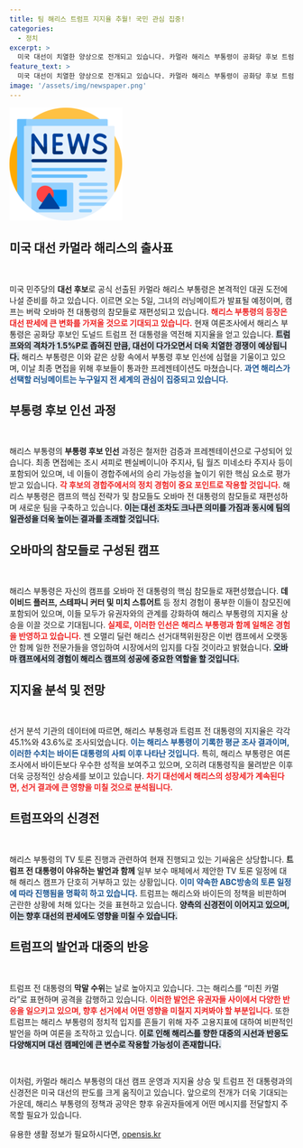 ```yaml
---
title: 팀 해리스 트럼프 지지율 추월! 국민 관심 집중!
categories:
  - 정치
excerpt: >
  미국 대선이 치열한 양상으로 전개되고 있습니다. 카멀라 해리스 부통령이 공화당 후보 트럼프를 제치고 지지율 1.5%P 앞서며 유리한 고지를 점하고 있습니다. 전 오바마 참모들로 진용을 갖춘 해리스의 대선 캠프와 트럼프의 고조되는 막말, 선거의 향방은 어떻게 될까요? 클릭해 확인해보세요!
feature_text: >
  미국 대선이 치열한 양상으로 전개되고 있습니다. 카멀라 해리스 부통령이 공화당 후보 트럼프를 제치고 지지율 1.5%P 앞서며 유리한 고지를 점하고 있습니다. 전 오바마 참모들로 진용을 갖춘 해리스의 대선 캠프와 트럼프의 고조되는 막말, 선거의 향방은 어떻게 될까요? 클릭해 확인해보세요!
image: '/assets/img/newspaper.png'
---
```


<p><img src="/assets/img/newspaper.png" alt="kimp 속보" /></p>

<h2 data-ke-size="size26">미국 대선 카멀라 해리스의 출사표</h2>

<p data-ke-size="size16">&nbsp;</p>

<p>미국 민주당의 <b>대선 후보</b>로 공식 선출된 카멀라 해리스 부통령은 본격적인 대권 도전에 나설 준비를 하고 있습니다. 이르면 오는 5일, 그녀의 러닝메이트가 발표될 예정이며, 캠프는 버락 오바마 전 대통령의 참모들로 재편성되고 있습니다. <b><span style="color: #ee2323;">해리스 부통령의 등장은 대선 판세에 큰 변화를 가져올 것으로 기대되고 있습니다.</span></b> 현재 여론조사에서 해리스 부통령은 공화당 후보인 도널드 트럼프 전 대통령을 역전해 지지율을 얻고 있습니다. <b><span style="background-color: #21538527;">트럼프와의 격차가 1.5%P로 좁혀진 만큼, 대선이 다가오면서 더욱 치열한 경쟁이 예상됩니다.</span></b> 해리스 부통령은 이와 같은 상황 속에서 부통령 후보 인선에 심혈을 기울이고 있으며, 이날 최종 면접을 위해 후보들이 통과한 프레젠테이션도 마쳤습니다. <b><span style="color: #1a5490;">과연 해리스가 선택할 러닝메이트는 누구일지 전 세계의 관심이 집중되고 있습니다.</span></b> </p>

<h2 data-ke-size="size26">부통령 후보 인선 과정</h2>

<p data-ke-size="size16">&nbsp;</p>

<p>해리스 부통령의 <b>부통령 후보 인선</b> 과정은 철저한 검증과 프레젠테이션으로 구성되어 있습니다. 최종 면접에는 조시 셔피로 펜실베이니아 주지사, 팀 월즈 미네소타 주지사 등이 포함되어 있으며, 네 이들이 경합주에서의 승리 가능성을 높이기 위한 핵심 요소로 평가받고 있습니다. <b><span style="color: #ee2323;">각 후보의 경합주에서의 정치 경험이 중요 포인트로 작용할 것입니다.</span></b> 해리스 부통령은 캠프의 핵심 전략가 및 참모들도 오바마 전 대통령의 참모들로 재편성하며 새로운 팀을 구축하고 있습니다. <b><span style="background-color: #21538527;">이는 대선 조차도 크나큰 의미를 가짐과 동시에 팀의 일관성을 더욱 높이는 결과를 초래할 것입니다.</span></b> </p>

<h2 data-ke-size="size26">오바마의 참모들로 구성된 캠프</h2>

<p data-ke-size="size16">&nbsp;</p>

<p>해리스 부통령은 자신의 캠프를 오바마 전 대통령의 핵심 참모들로 재편성했습니다. <b>데이비드 플러프, 스테파니 커터 및 미치 스튜어트</b> 등 정치 경험이 풍부한 이들이 참모진에 포함되어 있으며, 이들 모두가 유권자와의 관계를 강화하여 해리스 부통령의 지지율 상승을 이끌 것으로 기대됩니다. <b><span style="color: #ee2323;">실제로, 이러한 인선은 해리스 부통령과 함께 일해온 경험을 반영하고 있습니다.</span></b> 젠 오맬리 딜런 해리스 선거대책위원장은 이번 캠프에서 오랫동안 함께 일한 전문가들을 영입하여 시장에서의 입지를 다질 것이라고 밝혔습니다. <b><span style="background-color: #21538527;">오바마 캠프에서의 경험이 해리스 캠프의 성공에 중요한 역할을 할 것입니다.</span></b></p>

<h2 data-ke-size="size26">지지율 분석 및 전망</h2>

<p data-ke-size="size16">&nbsp;</p>

<p>선거 분석 기관의 데이터에 따르면, 해리스 부통령과 트럼프 전 대통령의 지지율은 각각 45.1%와 43.6%로 조사되었습니다. <b><span style="color: #1a5490;">이는 해리스 부통령이 기록한 평균 조사 결과이며, 이러한 수치는 바이든 대통령의 사퇴 이후 나타난 것입니다.</span></b> 특히, 해리스 부통령은 여론조사에서 바이든보다 우수한 성적을 보여주고 있으며, 오히려 대통령직을 물려받은 이후 더욱 긍정적인 상승세를 보이고 있습니다. <b><span style="color: #ee2323;">차기 대선에서 해리스의 성장세가 계속된다면, 선거 결과에 큰 영향을 미칠 것으로 분석됩니다.</span></b></p>

<h2 data-ke-size="size26">트럼프와의 신경전</h2>

<p data-ke-size="size16">&nbsp;</p>

<p>해리스 부통령의 TV 토론 진행과 관련하여 현재 진행되고 있는 기싸움은 상당합니다. <b>트럼프 전 대통령이 야유하는 발언과 함께</b> 일부 보수 매체에서 제안한 TV 토론 일정에 대해 해리스 캠프가 단호히 거부하고 있는 상황입니다. <b><span style="color: #1a5490;">이미 약속한 ABC방송의 토론 일정에 따라 진행됨을 명확히 하고 있습니다.</span></b> 트럼프는 해리스와 바이든의 정책을 비판하며 곤란한 상황에 처해 있다는 것을 표현하고 있습니다. <b><span style="background-color: #21538527;">양측의 신경전이 이어지고 있으며, 이는 향후 대선의 판세에도 영향을 미칠 수 있습니다.</span></b></p>

<h2 data-ke-size="size26">트럼프의 발언과 대중의 반응</h2>

<p data-ke-size="size16">&nbsp;</p>

<p>트럼프 전 대통령의 <b>막말 수위</b>는 날로 높아지고 있습니다. 그는 해리스를 “미친 카멀라”로 표현하며 공격을 감행하고 있습니다. <b><span style="color: #ee2323;">이러한 발언은 유권자들 사이에서 다양한 반응을 일으키고 있으며, 향후 선거에서 어떤 영향을 미칠지 지켜봐야 할 부분입니다.</span></b> 또한 트럼프는 해리스 부통령의 정치적 입지를 흔들기 위해 자주 고용지표에 대하여 비판적인 발언을 하며 여론을 조작하고 있습니다. <b><span style="background-color: #21538527;">이로 인해 해리스를 향한 대중의 시선과 반응도 다양해지며 대선 캠페인에 큰 변수로 작용할 가능성이 존재합니다.</span></b></p>

<p data-ke-size="size16">&nbsp;</p>

<p>이처럼, 카멀라 해리스 부통령의 대선 캠프 운영과 지지율 상승 및 트럼프 전 대통령과의 신경전은 미국 대선의 판도를 크게 움직이고 있습니다. 앞으로의 전개가 더욱 기대되는 가운데, 해리스 부통령의 정책과 공약은 향후 유권자들에게 어떤 메시지를 전달할지 주목할 필요가 있습니다. </p>
유용한 생활 정보가 필요하시다면, <a href="https://opensis.kr" rel="dofollow">opensis.kr</a>


